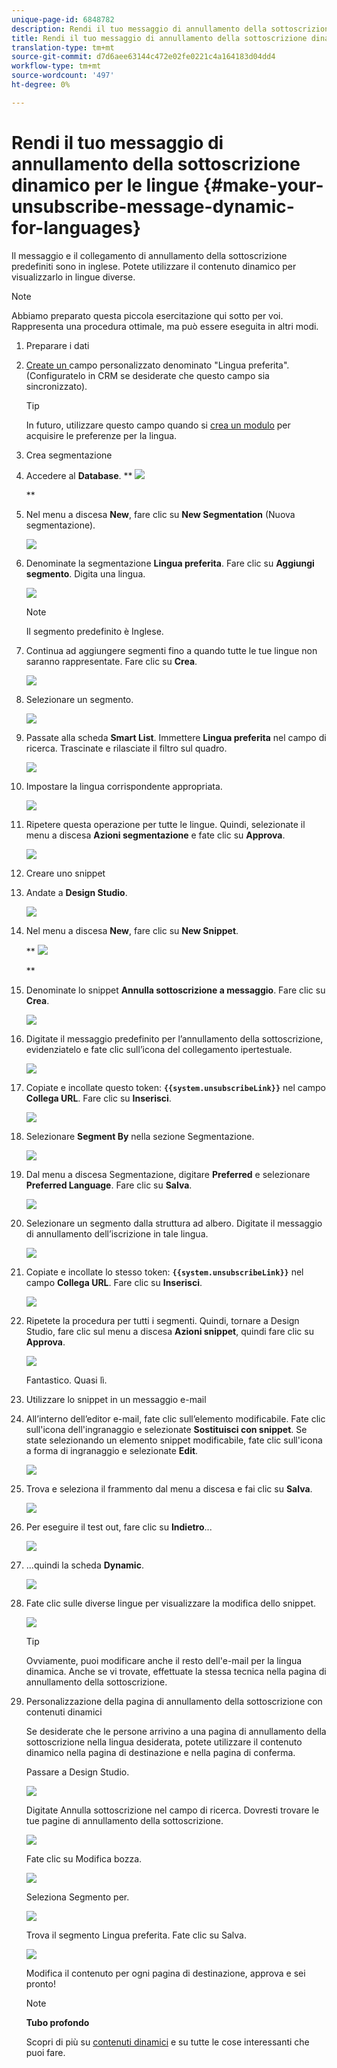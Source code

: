 ```yaml
---
unique-page-id: 6848782
description: Rendi il tuo messaggio di annullamento della sottoscrizione dinamico per le lingue - Documenti Marketo - Documentazione prodotto
title: Rendi il tuo messaggio di annullamento della sottoscrizione dinamico per le lingue
translation-type: tm+mt
source-git-commit: d7d6aee63144c472e02fe0221c4a164183d04dd4
workflow-type: tm+mt
source-wordcount: '497'
ht-degree: 0%

---
```



# Rendi il tuo messaggio di annullamento della sottoscrizione dinamico per le lingue {#make-your-unsubscribe-message-dynamic-for-languages}

Il messaggio e il collegamento di annullamento della sottoscrizione predefiniti sono in inglese. Potete utilizzare il contenuto dinamico per visualizzarlo in lingue diverse.

>[!NOTE]
>
>Abbiamo preparato questa piccola esercitazione qui sotto per voi. Rappresenta una procedura ottimale, ma può essere eseguita in altri modi.

1. Preparare i dati
1. [Create un ](../../../../product-docs/administration/field-management/create-a-custom-field-in-marketo.md)campo personalizzato denominato &quot;Lingua preferita&quot;. (Configuratelo in CRM se desiderate che questo campo sia sincronizzato).

   >[!TIP]
   >
   >In futuro, utilizzare questo campo quando si [crea un modulo](../../../../product-docs/demand-generation/forms/creating-a-form/create-a-form.md) per acquisire le preferenze per la lingua.

1. Crea segmentazione
1. Accedere al **Database**.
** ![](assets/db.png)

   **

1. Nel menu a discesa **New**, fare clic su **New Segmentation** (Nuova segmentazione).

   ![](assets/two.png)

1. Denominate la segmentazione **Lingua preferita**. Fare clic su **Aggiungi segmento**. Digita una lingua.

   ![](assets/image2015-3-9-8-3a33-3a44.png)

   >[!NOTE]
   >
   >Il segmento predefinito è Inglese.

1. Continua ad aggiungere segmenti fino a quando tutte le tue lingue non saranno rappresentate. Fare clic su **Crea**.

   ![](assets/image2015-3-9-8-3a38-3a5.png)

1. Selezionare un segmento.

   ![](assets/image2015-3-9-8-3a38-3a17.png)

1. Passate alla scheda **Smart List**. Immettere **Lingua preferita** nel campo di ricerca. Trascinate e rilasciate il filtro sul quadro.

   ![](assets/six.png)

1. Impostare la lingua corrispondente appropriata.

   ![](assets/seven.png)

1. Ripetere questa operazione per tutte le lingue. Quindi, selezionate il menu a discesa **Azioni segmentazione** e fate clic su **Approva**.

   ![](assets/image2015-3-9-8-3a39-3a36.png)

1. Creare uno snippet
1. Andate a **Design Studio**.

   ![](assets/ds.png)

1. Nel menu a discesa **New**, fare clic su **New Snippet**.

   ** ![](assets/ten.png)

   **

1. Denominate lo snippet **Annulla sottoscrizione a messaggio**. Fare clic su **Crea**.

   ![](assets/image2015-3-9-8-3a40-3a54.png)

1. Digitate il messaggio predefinito per l’annullamento della sottoscrizione, evidenziatelo e fate clic sull’icona del collegamento ipertestuale.

   ![](assets/image2015-3-9-8-3a41-3a47.png)

1. Copiate e incollate questo token: **`{{system.unsubscribeLink}}`** nel campo **Collega URL**. Fare clic su **Inserisci**.

   ![](assets/image2015-3-9-8-3a43-3a17.png)

1. Selezionare **Segment By** nella sezione Segmentazione.

   ![](assets/image2015-3-9-8-3a44-3a16.png)

1. Dal menu a discesa Segmentazione, digitare **Preferred** e selezionare **Preferred Language**. Fare clic su **Salva**.

   ![](assets/image2015-3-9-8-3a44-3a32.png)

1. Selezionare un segmento dalla struttura ad albero. Digitate il messaggio di annullamento dell’iscrizione in tale lingua.

   ![](assets/image2015-3-9-8-3a45-3a43.png)

1. Copiate e incollate lo stesso token: **`{{system.unsubscribeLink}}`** nel campo **Collega URL**. Fare clic su **Inserisci**.

   ![](assets/image2015-3-9-8-3a47-3a4.png)

1. Ripetete la procedura per tutti i segmenti. Quindi, tornare a Design Studio, fare clic sul menu a discesa **Azioni snippet**, quindi fare clic su **Approva**.

   ![](assets/image2015-3-9-8-3a47-3a34.png)

   Fantastico. Quasi lì.

1. Utilizzare lo snippet in un messaggio e-mail
1. All’interno dell’editor e-mail, fate clic sull’elemento modificabile. Fate clic sull&#39;icona dell&#39;ingranaggio e selezionate **Sostituisci con snippet**. Se state selezionando un elemento snippet modificabile, fate clic sull&#39;icona a forma di ingranaggio e selezionate **Edit**.

   ![](assets/4.1.png)

1. Trova e seleziona il frammento dal menu a discesa e fai clic su **Salva**.

   ![](assets/image2015-3-9-8-3a50-3a16.png)

1. Per eseguire il test out, fare clic su **Indietro**...

   ![](assets/4.3.png)

1. ...quindi la scheda **Dynamic**.

   ![](assets/4.4.png)

1. Fate clic sulle diverse lingue per visualizzare la modifica dello snippet.

   ![](assets/4.5.png)

   >[!TIP]
   >
   >Ovviamente, puoi modificare anche il resto dell&#39;e-mail per la lingua dinamica. Anche se vi trovate, effettuate la stessa tecnica nella pagina di annullamento della sottoscrizione.

1. Personalizzazione della pagina di annullamento della sottoscrizione con contenuti dinamici

   Se desiderate che le persone arrivino a una pagina di annullamento della sottoscrizione nella lingua desiderata, potete utilizzare il contenuto dinamico nella pagina di destinazione e nella pagina di conferma.

   Passare a Design Studio.

   ![](assets/ds.png)

   Digitate Annulla sottoscrizione nel campo di ricerca. Dovresti trovare le tue pagine di annullamento della sottoscrizione.

   ![](assets/image2015-3-9-8-3a51-3a53.png)

   Fate clic su Modifica bozza.

   ![](assets/image2015-3-9-8-3a52-3a23.png)

   Seleziona Segmento per.

   ![](assets/image2015-3-9-8-3a52-3a57.png)

   Trova il segmento Lingua preferita. Fate clic su Salva.

   ![](assets/image2015-3-9-8-3a53-3a54.png)

   Modifica il contenuto per ogni pagina di destinazione, approva e sei pronto!

   >[!NOTE]
   >
   >**Tubo profondo**
   >
   >
   >Scopri di più su [contenuti dinamici](../../../../product-docs/personalization/segmentation-and-snippets/segmentation/understanding-dynamic-content.md) e su tutte le cose interessanti che puoi fare.

